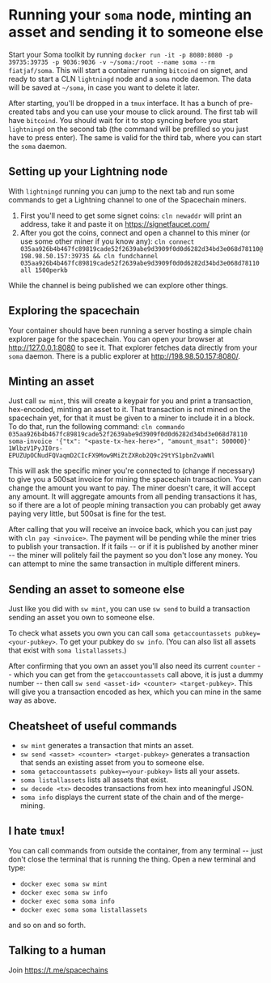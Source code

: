 # Running your `soma` node, minting an asset and sending it to someone else

Start your Soma toolkit by running `docker run -it -p 8080:8080 -p 39735:39735 -p 9036:9036 -v ~/soma:/root --name soma --rm fiatjaf/soma`. This will start a container running `bitcoind` on signet, and ready to start a CLN `lightningd` node and a `soma` node daemon. The data will be saved at `~/soma`, in case you want to delete it later.

After starting, you'll be dropped in a `tmux` interface. It has a bunch of pre-created tabs and you can use your mouse to click around. The first tab will have `bitcoind`. You should wait for it to stop syncing before you start `lightningd` on the second tab (the command will be prefilled so you just have to press enter). The same is valid for the third tab, where you can start the `soma` daemon.

## Setting up your Lightning node

With `lightningd` running you can jump to the next tab and run some commands to get a Lightning channel to one of the Spacechain miners.

1. First you'll need to get some signet coins: `cln newaddr` will print an address, take it and paste it on https://signetfaucet.com/
2. After you got the coins, connect and open a channel to this miner (or use some other miner if you know any): `cln connect 035aa926b4b467fc89819cade52f2639abe9d3909f0d0d6282d34bd3e068d78110@198.98.50.157:39735 && cln fundchannel 035aa926b4b467fc89819cade52f2639abe9d3909f0d0d6282d34bd3e068d78110 all 1500perkb`

While the channel is being published we can explore other things.

## Exploring the spacechain

Your container should have been running a server hosting a simple chain explorer page for the spacechain. You can open your browser at http://127.0.0.1:8080 to see it. That explorer fetches data directly from your `soma` daemon. There is a public explorer at http://198.98.50.157:8080/.

## Minting an asset

Just call `sw mint`, this will create a keypair for you and print a transaction, hex-encoded, minting an asset to it. That transaction is not mined on the spacechain yet, for that it must be given to a miner to include it in a block. To do that, run the following command: `cln commando 035aa926b4b467fc89819cade52f2639abe9d3909f0d0d6282d34bd3e068d78110 soma-invoice '{"tx": "<paste-tx-hex-here>", "amount_msat": 500000}' 1WlbzV1PyJI0rs-EPUZUpOCNudFQVaqmD2CIcFX9Mow9MiZtZXRob2Q9c29tYS1pbnZvaWNl`

This will ask the specific miner you're connected to (change if necessary) to give you a 500sat invoice for mining the spacechain transaction. You can change the amount you want to pay. The miner doesn't care, it will accept any amount. It will aggregate amounts from all pending transactions it has, so if there are a lot of people mining transaction you can probably get away paying very little, but 500sat is fine for the test.

After calling that you will receive an invoice back, which you can just pay with `cln pay <invoice>`. The payment will be pending while the miner tries to publish your transaction. If it fails -- or if it is published by another miner -- the miner will politely fail the payment so you don't lose any money. You can attempt to mine the same transaction in multiple different miners.

## Sending an asset to someone else

Just like you did with `sw mint`, you can use `sw send` to build a transaction sending an asset you own to someone else.

To check what assets you own you can call `soma getaccountassets pubkey=<your-pubkey>`. To get your pubkey do `sw info`. (You can also list all assets that exist with `soma listallassets`.)

After confirming that you own an asset you'll also need its current `counter` -- which you can get from the `getaccountassets` call above, it is just a dummy number -- then call `sw send <asset-id> <counter> <target-pubkey>`. This will give you a transaction encoded as hex, which you can mine in the same way as above.

## Cheatsheet of useful commands

- `sw mint` generates a transaction that mints an asset.
- `sw send <asset> <counter> <target-pubkey>` generates a transaction that sends an existing asset from you to someone else.
- `soma getaccountassets pubkey=<your-pubkey>` lists all your assets.
- `soma listallassets` lists all assets that exist.
- `sw decode <tx>` decodes transactions from hex into meaningful JSON.
- `soma info` displays the current state of the chain and of the merge-mining.

## I hate `tmux`!

You can call commands from outside the container, from any terminal -- just don't close the terminal that is running the thing. Open a new terminal and type:

- `docker exec soma sw mint`
- `docker exec soma sw info`
- `docker exec soma soma info`
- `docker exec soma soma listallassets`

and so on and so forth.

## Talking to a human

Join https://t.me/spacechains
